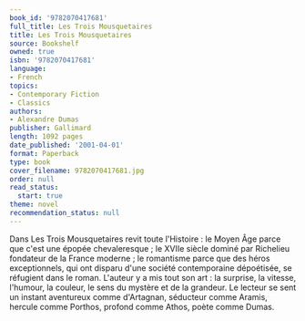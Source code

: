 ```yaml
---
book_id: '9782070417681'
full_title: Les Trois Mousquetaires
title: Les Trois Mousquetaires
source: Bookshelf
owned: true
isbn: '9782070417681'
language:
- French
topics:
- Contemporary Fiction
- Classics
authors:
- Alexandre Dumas
publisher: Gallimard
length: 1092 pages
date_published: '2001-04-01'
format: Paperback
type: book
cover_filename: 9782070417681.jpg
order: null
read_status:
  start: true
theme: novel
recommendation_status: null
---
```

Dans Les Trois Mousquetaires revit toute l'Histoire : le Moyen Âge parce que c'est une épopée chevaleresque ; le XVIIe siècle dominé par Richelieu fondateur de la France moderne ; le romantisme parce que des héros exceptionnels, qui ont disparu d'une société contemporaine dépoétisée, se réfugient dans le roman. L'auteur y a mis tout son art : la surprise, la vitesse, l'humour, la couleur, le sens du mystère et de la grandeur. Le lecteur se sent un instant aventureux comme d'Artagnan, séducteur comme Aramis, hercule comme Porthos, profond comme Athos, poète comme Dumas.
